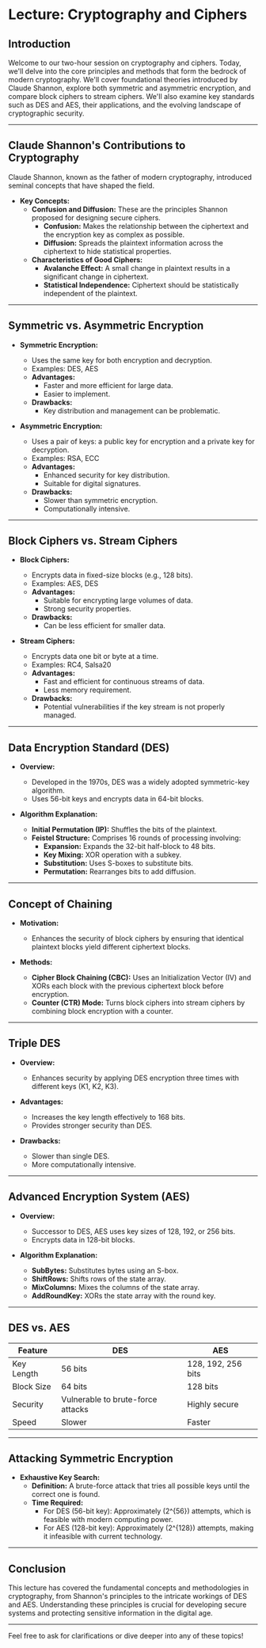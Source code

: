 # Lecture: Cryptography and Ciphers

## Introduction
Welcome to our two-hour session on cryptography and ciphers. Today, we'll delve into the core principles and methods that form the bedrock of modern cryptography. We'll cover foundational theories introduced by Claude Shannon, explore both symmetric and asymmetric encryption, and compare block ciphers to stream ciphers. We'll also examine key standards such as DES and AES, their applications, and the evolving landscape of cryptographic security.

---

## Claude Shannon's Contributions to Cryptography
Claude Shannon, known as the father of modern cryptography, introduced seminal concepts that have shaped the field.

- **Key Concepts:**
  - **Confusion and Diffusion:** These are the principles Shannon proposed for designing secure ciphers. 
    - **Confusion:** Makes the relationship between the ciphertext and the encryption key as complex as possible.
    - **Diffusion:** Spreads the plaintext information across the ciphertext to hide statistical properties.
  - **Characteristics of Good Ciphers:**
    - **Avalanche Effect:** A small change in plaintext results in a significant change in ciphertext.
    - **Statistical Independence:** Ciphertext should be statistically independent of the plaintext.

---

## Symmetric vs. Asymmetric Encryption
- **Symmetric Encryption:**
  - Uses the same key for both encryption and decryption.
  - Examples: DES, AES
  - **Advantages:**
    - Faster and more efficient for large data.
    - Easier to implement.
  - **Drawbacks:**
    - Key distribution and management can be problematic.
  
- **Asymmetric Encryption:**
  - Uses a pair of keys: a public key for encryption and a private key for decryption.
  - Examples: RSA, ECC
  - **Advantages:**
    - Enhanced security for key distribution.
    - Suitable for digital signatures.
  - **Drawbacks:**
    - Slower than symmetric encryption.
    - Computationally intensive.

---

## Block Ciphers vs. Stream Ciphers
- **Block Ciphers:**
  - Encrypts data in fixed-size blocks (e.g., 128 bits).
  - Examples: AES, DES
  - **Advantages:**
    - Suitable for encrypting large volumes of data.
    - Strong security properties.
  - **Drawbacks:**
    - Can be less efficient for smaller data.
  
- **Stream Ciphers:**
  - Encrypts data one bit or byte at a time.
  - Examples: RC4, Salsa20
  - **Advantages:**
    - Fast and efficient for continuous streams of data.
    - Less memory requirement.
  - **Drawbacks:**
    - Potential vulnerabilities if the key stream is not properly managed.

---

## Data Encryption Standard (DES)
- **Overview:**
  - Developed in the 1970s, DES was a widely adopted symmetric-key algorithm.
  - Uses 56-bit keys and encrypts data in 64-bit blocks.
  
- **Algorithm Explanation:**
  - **Initial Permutation (IP):** Shuffles the bits of the plaintext.
  - **Feistel Structure:** Comprises 16 rounds of processing involving:
    - **Expansion:** Expands the 32-bit half-block to 48 bits.
    - **Key Mixing:** XOR operation with a subkey.
    - **Substitution:** Uses S-boxes to substitute bits.
    - **Permutation:** Rearranges bits to add diffusion.

---

## Concept of Chaining
- **Motivation:**
  - Enhances the security of block ciphers by ensuring that identical plaintext blocks yield different ciphertext blocks.
  
- **Methods:**
  - **Cipher Block Chaining (CBC):** Uses an Initialization Vector (IV) and XORs each block with the previous ciphertext block before encryption.
  - **Counter (CTR) Mode:** Turns block ciphers into stream ciphers by combining block encryption with a counter.

---

## Triple DES
- **Overview:**
  - Enhances security by applying DES encryption three times with different keys (K1, K2, K3).
  
- **Advantages:**
  - Increases the key length effectively to 168 bits.
  - Provides stronger security than DES.
  
- **Drawbacks:**
  - Slower than single DES.
  - More computationally intensive.

---

## Advanced Encryption System (AES)
- **Overview:**
  - Successor to DES, AES uses key sizes of 128, 192, or 256 bits.
  - Encrypts data in 128-bit blocks.
  
- **Algorithm Explanation:**
  - **SubBytes:** Substitutes bytes using an S-box.
  - **ShiftRows:** Shifts rows of the state array.
  - **MixColumns:** Mixes the columns of the state array.
  - **AddRoundKey:** XORs the state array with the round key.

---

## DES vs. AES
| Feature | DES | AES |
|---------|-----|-----|
| Key Length | 56 bits | 128, 192, 256 bits |
| Block Size | 64 bits | 128 bits |
| Security | Vulnerable to brute-force attacks | Highly secure |
| Speed | Slower | Faster |

---

## Attacking Symmetric Encryption
- **Exhaustive Key Search:**
  - **Definition:** A brute-force attack that tries all possible keys until the correct one is found.
  - **Time Required:**
    - For DES (56-bit key): Approximately \(2^{56}\) attempts, which is feasible with modern computing power.
    - For AES (128-bit key): Approximately \(2^{128}\) attempts, making it infeasible with current technology.

---

## Conclusion
This lecture has covered the fundamental concepts and methodologies in cryptography, from Shannon's principles to the intricate workings of DES and AES. Understanding these principles is crucial for developing secure systems and protecting sensitive information in the digital age.

---

Feel free to ask for clarifications or dive deeper into any of these topics!
